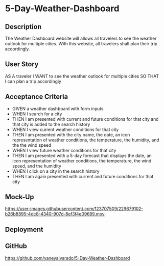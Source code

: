 # 5-Day-Weather-Dashboard

## Description
The Weather Dashboard website will allows all travelers to see the weather outlook for multiple cities.
With this website, all travelers shall plan their trip accordingly. 

## User Story
AS A traveler
I WANT to see the weather outlook for multiple cities
SO THAT I can plan a trip accordingly

## Acceptance Criteria
- GIVEN a weather dashboard with form inputs
- WHEN I search for a city
- THEN I am presented with current and future conditions for that city and that city is added to the search history
- WHEN I view current weather conditions for that city
- THEN I am presented with the city name, the date, an icon representation of weather conditions, the temperature, the humidity, and the the wind speed
- WHEN I view future weather conditions for that city
- THEN I am presented with a 5-day forecast that displays the date, an icon representation of weather conditions, the temperature, the wind speed, and the humidity
- WHEN I click on a city in the search history
- THEN I am again presented with current and future conditions for that city

## Mock-Up
https://user-images.githubusercontent.com/123707509/229679102-b26b8895-4dc8-4340-907d-8ef3f4e09699.mov

## Deployment

## GitHub
https://github.com/yaneyalvarado/5-Day-Weather-Dashboard